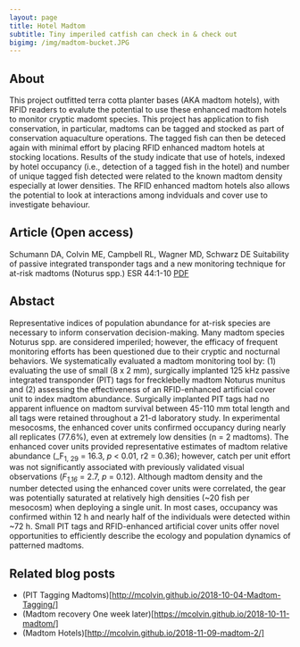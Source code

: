 ```yaml
---
layout: page
title: Hotel Madtom
subtitle: Tiny imperiled catfish can check in & check out
bigimg: /img/madtom-bucket.JPG
---
```


## About

This project outfitted terra cotta planter bases (AKA madtom hotels), with RFID readers to evalute the potential to use
these enhanced madtom hotels to monitor cryptic madomt species. This project has application to 
fish conservation, in particular, madtoms can be tagged and stocked as part of conservation aquaculture
operations. The tagged fish can then be deteced again with minimal effort by placing RFID enhanced
madtom hotels at stocking locations. Results of the study indicate that use of hotels, indexed by 
hotel occupancy (i.e., detection of a tagged fish in the hotel) and number of unique tagged fish detected were
related to the known madtom density especially at lower densities. The RFID enhanced madtom hotels also
allows the potential to look at interactions among indviduals and cover use to investigate behaviour. 


## Article (Open access)

Schumann DA, Colvin ME, Campbell RL, Wagner MD, Schwarz DE
Suitability of passive integrated transponder tags and a new monitoring technique for at-risk madtoms (Noturus spp.)
ESR 44:1-10 [PDF](https://www.int-res.com/articles/esr2021/44/n044p001.pdf)

## Abstact

Representative indices of population abundance for at-risk species are necessary to inform conservation decision-making. Many madtom species Noturus spp. are considered imperiled; however, the efficacy of frequent monitoring efforts has been questioned due to their cryptic and nocturnal behaviors. We systematically evaluated a madtom monitoring tool by: (1) evaluating the use of small (8 x 2 mm), surgically implanted 125 kHz passive integrated transponder (PIT) tags for frecklebelly madtom Noturus munitus and (2) assessing the effectiveness of an RFID-enhanced artificial cover unit to index madtom abundance. Surgically implanted PIT tags had no apparent influence on madtom survival between 45-110 mm total length and all tags were retained throughout a 21-d laboratory study. In experimental mesocosms, the enhanced cover units confirmed occupancy during nearly all replicates (77.6%), even at extremely low densities (n = 2 madtoms). The enhanced cover units provided representative estimates of madtom relative abundance (_F<sub>1, 29</sub> = 16.3, _p_ < 0.01, r2 = 0.36); however, catch per unit effort was not significantly associated with previously validated visual observations (_F<sub>1,16</sub>_ = 2.7, _p_ = 0.12). Although madtom density and the number detected using the enhanced cover units were correlated, the gear was potentially saturated at relatively high densities (~20 fish per mesocosm) when deploying a single unit. In most cases, occupancy was confirmed within 12 h and nearly half of the individuals were detected within ~72 h. Small PIT tags and RFID-enhanced artificial cover units offer novel opportunities to efficiently describe the ecology and population dynamics of patterned madtoms. 



## Related blog posts

* (PIT Tagging Madtoms)[http://mcolvin.github.io/2018-10-04-Madtom-Tagging/]
* (Madtom recovery One week later)[https://mcolvin.github.io/2018-10-11-madtom/]
* (Madtom Hotels)[http://mcolvin.github.io/2018-11-09-madtom-2/]

